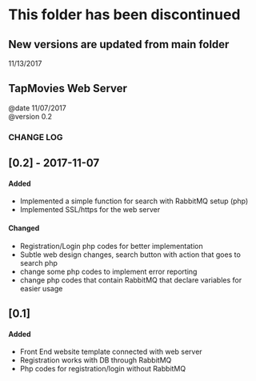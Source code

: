 # This folder has been discontinued #
## New versions are updated from main folder ##
11/13/2017
## TapMovies Web Server ##

@date 11/07/2017<br/>
@version 0.2<br/>


### CHANGE LOG ###
## [0.2] - 2017-11-07
#### Added
- Implemented a simple function for search with RabbitMQ setup (php)
- Implemented SSL/https for the web server

#### Changed
- Registration/Login php codes for better implementation
- Subtle web design changes, search button with action that goes to search php
- change some php codes to implement error reporting
- change php codes that contain RabbitMQ that declare variables for easier usage

## [0.1]
#### Added
- Front End website template connected with web server
- Registration works with DB through RabbitMQ
- Php codes for registration/login without RabbitMQ
